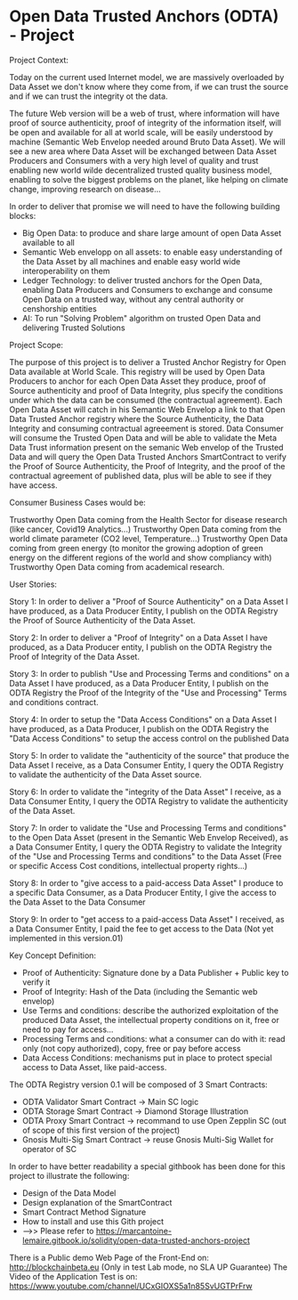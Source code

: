 # Open Data Trusted Anchors (ODTA) - Project

Project Context:

Today on the current used Internet model, we are massively overloaded by Data Asset we don't know where they come from, if we can trust the source and if we can trust the integrity ot the data.

The future Web version will be a web of trust, where information will have proof of source authenticity, proof of integrity of the information itself, will be open and available for all at world scale, will be easily understood by machine (Semantic Web Envelop needed around Bruto Data Asset). We will see a new area where Data Asset will be exchanged between Data Asset Producers and Consumers with a very high level of quality and trust enabling new world wilde decentralized trusted quality business model, enabling to solve the biggest problems on the planet, like helping on climate change, improving research on disease...

In order to deliver that promise we will need to have the following building blocks:
- Big Open Data: to produce and share large amount of open Data Asset available to all
- Semantic Web envelopp on all assets: to enable easy understanding of the Data Asset by all machines and enable easy world wide interoperability on them
- Ledger Technology: to deliver trusted anchors for the Open Data, enabling Data Producers and Consumers to exchange and consume Open Data on a trusted way, without any central authority or censhorship entities
- AI: To run "Solving Problem" algorithm on trusted Open Data and delivering Trusted Solutions

Project Scope:

The purpose of this project is to deliver a Trusted Anchor Registry for Open Data available at World Scale.
This registry will be used by Open Data Producers to anchor for each Open Data Asset they produce, proof of Source authenticity and proof of Data Integrity, plus specify the conditions under which the data can be consumed (the contractual agreement). Each Open Data Asset will catch in his Semantic Web Envelop a link to that Open Data Trusted Anchor registry where the Source Authenticity, the Data Integrity and consuming contractual agreeement is stored. Data Consumer will consume the Trusted Open Data and will be able to validate the Meta Data Trust information present on the semanic Web envelop of the Trusted Data and will query the Open Data Trusted Anchors SmartContract to verify the Proof of Source Authenticity, the Proof of Integrity, and the proof of the contractual agreement of published data, plus will be able to see if they have access.


Consumer Business Cases would be:

Trustworthy Open Data coming from the Health Sector for disease research (like cancer, Covid19 Analytics...)
Trustworthy Open Data coming from the world climate parameter (CO2 level, Temperature...)
Trustworthy Open Data coming from green energy (to monitor the growing adoption of green energy on the different regions of the world and show compliancy with)
Trustworthy Open Data coming from academical research.

User Stories:

Story 1: In order to deliver a "Proof of Source Authenticity" on a Data Asset I have produced, as a Data Producer Entity, I publish on the ODTA Registry the Proof of Source Authenticity of the Data Asset.

Story 2: In order to deliver a "Proof of Integrity" on a Data Asset I have produced, as a Data Producer entity, I publish on the ODTA Registry the Proof of Integrity of the Data Asset.

Story 3: In order to publish "Use and Processing Terms and conditions" on a Data Asset I have produced, as a Data Producer Entity, I publish on the ODTA Registry the Proof of the Integrity of the "Use and Processing" Terms and conditions contract.

Story 4: In order to setup the "Data Access Conditions" on a Data Asset I have produced, as a Data Producer, I publish on the ODTA Registry the "Data Access Conditions" to setup the access control on the published Data

Story 5: In order to validate the "authenticity of the source" that produce the Data Asset I receive, as a Data Consumer Entity, I query the ODTA Registry to validate the authenticity of the Data Asset source.

Story 6: In order to validate the "integrity of the Data Asset" I receive, as a Data Consumer Entity, I query the ODTA Registry to validate the authenticity of the Data Asset.

Story 7: In order to validate the "Use and Processing Terms and conditions" to the Open Data Asset (present in the Semantic Web Envelop Received), as a Data Consumer Entity, I query the ODTA Registry to validate the Integrity of the "Use and Processing Terms and conditions" to the Data Asset (Free or specific Access Cost conditions, intellectual property rights...)

Story 8: In order to "give access to a paid-access Data Asset" I produce to a specific Data Consumer, as a Data Producer Entity, I give the access to the Data Asset to the Data Consumer

Story 9: In order to "get access to a paid-access Data Asset" I received, as a Data Consumer Entity, I paid the fee to get access to the Data (Not yet implemented in this version.01)


Key Concept Definition:

- Proof of Authenticity: Signature done by a Data Publisher + Public key to verify it
- Proof of Integrity: Hash of the Data (including the Semantic web envelop)
- Use Terms and conditions: describe the authorized exploitation of the produced Data Asset, the intellectual property conditions on it, free or need to pay for access...
- Processing Terms and conditions: what a consumer can do with it: read only (not copy authorized), copy, free or pay before access
- Data Access Conditions: mechanisms put in place to protect special access to Data Asset, like paid-access.

The ODTA Registry version 0.1 will be composed of 3 Smart Contracts:
- ODTA Validator Smart Contract -> Main SC logic
- ODTA Storage Smart Contract -> Diamond Storage Illustration
- ODTA Proxy Smart Contract -> recommand to use Open Zepplin SC (out of scope of this first version of the project)
- Gnosis Multi-Sig Smart Contract -> reuse Gnosis Multi-Sig Wallet for operator of SC

In order to have better readability a special githbook has been done for this project to illustrate the following:
- Design of the Data Model
- Design explanation of the SmartContract
- Smart Contract Method Signature
- How to install and use this Gith project
- -->> Please refer to https://marcantoine-lemaire.gitbook.io/solidity/open-data-trusted-anchors-project 

There is a Public demo Web Page of the Front-End on: http://blockchainbeta.eu (Only in test Lab mode, no SLA UP Guarantee)
The Video of the Application Test is on: https://www.youtube.com/channel/UCxGIOXS5a1n85SvUGTPrFrw